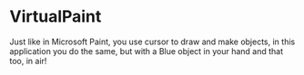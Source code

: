 # VirtualPaint
Just like in Microsoft Paint, you use cursor to draw and make objects, in this application you do the same, but with a Blue object in your hand and that too, in air! 
